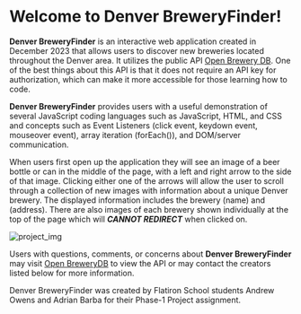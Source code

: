 # Welcome to Denver BreweryFinder!

**Denver BreweryFinder** is an interactive web application created in December 2023 that allows users to discover new breweries located throughout the Denver area. It utilizes the public API [Open Brewery DB](https://www.openbrewerydb.org). One of the best things about this API is that it does not require an API key for authorization, which can make it more accessible  for those learning how to code.

**Denver BreweryFinder** provides users with a useful demonstration of several JavaScript coding languages such as JavaScript, HTML, and CSS and concepts such as Event Listeners (click event, keydown event, mouseover event), array iteration (forEach()),  and DOM/server communication. 

When users first open up the application they will see an image of a beer bottle or can in the middle of the page, with a left and right arrow to the side of that image.  Clicking either one of the arrows will allow the user to scroll through a collection of new images with information about a unique Denver brewery. The displayed information includes the brewery (name) and (address).  There are also images of each brewery shown individually at the top of the page which will ***CANNOT REDIRECT*** when clicked on.

![project_img](https://imgur.com/KT9crGB)

Users with questions, comments, or concerns about **Denver BreweryFinder** may visit [Open BreweryDB](https://www.openbrewerydb.org) to view the API or may contact the creators listed below for more information.

Denver BreweryFinder was created by Flatiron School students Andrew Owens and Adrian Barba for their Phase-1 Project assignment.
